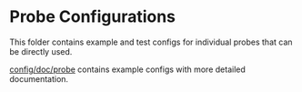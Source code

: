 # Probe Configurations

This folder contains example and test configs for individual probes that
can be directly used.

[config/doc/probe](../doc/probe) contains example configs with
more detailed documentation.